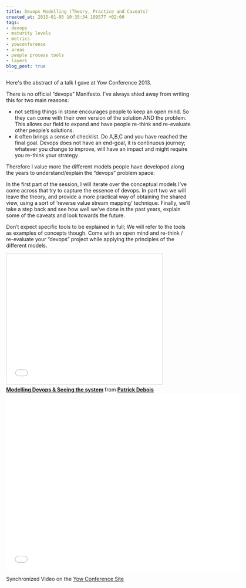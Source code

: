 ```yaml
---
title: Devops Modelling (Theory, Practice and Caveats)
created_at: 2015-01-05 10:35:34.199577 +02:00
tags:
- devops
- maturity levels
- metrics
- yowconference
- areas
- people process tools
- layers
blog_post: true
---
```

Here's the abstract of a talk I gave at Yow Conference 2013.

There is no official “devops” Manifesto. I’ve always shied away from writing this for two main reasons:
- not setting things in stone encourages people to keep an open mind. So they can come with their own version of the solution AND the problem. This allows our field to expand and have people re-think and re-evaluate other people’s solutions. 
- it often brings a sense of checklist. Do A,B,C and you have reached the final goal. Devops does not have an end-goal, it is continuous journey; whatever you change to improve, will have an impact and might require you re-think your strategy 

Therefore I value more the different models people have developed along the years to understand/explain the “devops” problem space:

In the first part of the session, I will iterate over the conceptual models I’ve come across that try to capture the essence of devops. In part two we will leave the theory, and provide a more practical way of obtaining the shared view, using a sort of ‘reverse value stream mapping’ technique. Finally, we’ll take a step back and see how well we’ve done in the past years, explain some of the caveats and look towards the future.

Don’t expect specific tools to be explained in full; We will refer to the tools as examples of concepts though. Come with an open mind and re-think / re-evaluate your “devops” project while applying the principles of the different models.

<iframe src="//www.slideshare.net/slideshow/embed_code/28916468" width="425" height="355" frameborder="0" marginwidth="0" marginheight="0" scrolling="no" style="border:1px solid #CCC; border-width:1px; margin-bottom:5px; max-width: 100%;" allowfullscreen> </iframe> <div style="margin-bottom:5px"> <strong> <a href="//www.slideshare.net/jedi4ever/modelling-devops" title="Modelling Devops &amp; Seeing the system" target="_blank">Modelling Devops &amp; Seeing the system</a> </strong> from <strong><a href="//www.slideshare.net/jedi4ever" target="_blank">Patrick Debois</a></strong> </div>

<iframe width="640" height="480" src="//www.youtube.com/embed/s4Qet9-2jQ0" frameborder="0" allowfullscreen></iframe>

Synchronized Video on the <a href="https://yow.eventer.com/yow-2013-1080/devops-modelling-theory-practice-and-caveats-by-patrick-debois-1382">Yow Conference Site</a>
